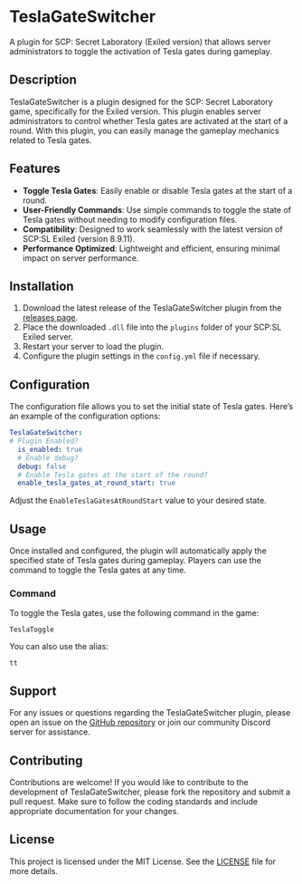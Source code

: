 # TeslaGateSwitcher

A plugin for SCP: Secret Laboratory (Exiled version) that allows server administrators to toggle the activation of Tesla gates during gameplay.

## Description

TeslaGateSwitcher is a plugin designed for the SCP: Secret Laboratory game, specifically for the Exiled version. This plugin enables server administrators to control whether Tesla gates are activated at the start of a round. With this plugin, you can easily manage the gameplay mechanics related to Tesla gates.

## Features

- **Toggle Tesla Gates**: Easily enable or disable Tesla gates at the start of a round.
- **User-Friendly Commands**: Use simple commands to toggle the state of Tesla gates without needing to modify configuration files.
- **Compatibility**: Designed to work seamlessly with the latest version of SCP:SL Exiled (version 8.9.11).
- **Performance Optimized**: Lightweight and efficient, ensuring minimal impact on server performance.

## Installation

1. Download the latest release of the TeslaGateSwitcher plugin from the [releases page](https://github.com/intjiraya/TeslaGateSwitcher/releases).
2. Place the downloaded `.dll` file into the `plugins` folder of your SCP:SL Exiled server.
3. Restart your server to load the plugin.
4. Configure the plugin settings in the `config.yml` file if necessary.

## Configuration

The configuration file allows you to set the initial state of Tesla gates. Here’s an example of the configuration options:

```yaml
TeslaGateSwitcher:
# Plugin Enabled?
  is_enabled: true
  # Enable debug?
  debug: false
  # Enable Tesla gates at the start of the round?
  enable_tesla_gates_at_round_start: true
```

Adjust the `EnableTeslaGatesAtRoundStart` value to your desired state.

## Usage

Once installed and configured, the plugin will automatically apply the specified state of Tesla gates during gameplay. Players can use the command to toggle the Tesla gates at any time.

### Command

To toggle the Tesla gates, use the following command in the game:

```
TeslaToggle
```

You can also use the alias:

```
tt
```

## Support

For any issues or questions regarding the TeslaGateSwitcher plugin, please open an issue on the [GitHub repository](https://github.com/intjiraya/TeslaGateSwitcher/issues) or join our community Discord server for assistance.

## Contributing

Contributions are welcome! If you would like to contribute to the development of TeslaGateSwitcher, please fork the repository and submit a pull request. Make sure to follow the coding standards and include appropriate documentation for your changes.

## License

This project is licensed under the MIT License. See the [LICENSE](https://github.com/intjiraya/TeslaGateSwitcher/blob/master/LICENSE) file for more details.
